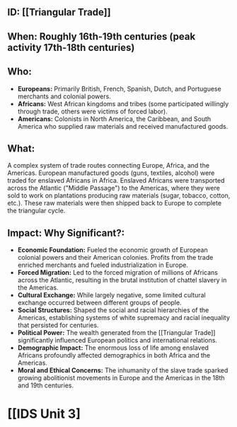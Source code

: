 ## ID: [[Triangular Trade]] 
## When: Roughly 16th-19th centuries (peak activity 17th-18th centuries)

## Who:
* **Europeans:** Primarily British, French, Spanish, Dutch, and Portuguese merchants and colonial powers.
* **Africans:**  West African kingdoms and tribes (some participated willingly through trade, others were victims of forced labor).
* **Americans:** Colonists in North America, the Caribbean, and South America who supplied raw materials and received manufactured goods.

## What:
A complex system of trade routes connecting Europe, Africa, and the Americas.  European manufactured goods (guns, textiles, alcohol) were traded for enslaved Africans in Africa.  Enslaved Africans were transported across the Atlantic ("Middle Passage") to the Americas, where they were sold to work on plantations producing raw materials (sugar, tobacco, cotton, etc.). These raw materials were then shipped back to Europe to complete the triangular cycle.

## Impact: Why Significant?:
* **Economic Foundation:** Fueled the economic growth of European colonial powers and their American colonies.  Profits from the trade enriched merchants and fueled industrialization in Europe.
* **Forced Migration:** Led to the forced migration of millions of Africans across the Atlantic, resulting in the brutal institution of chattel slavery in the Americas.
* **Cultural Exchange:** While largely negative, some limited cultural exchange occurred between different groups of people.
* **Social Structures:** Shaped the social and racial hierarchies of the Americas, establishing systems of white supremacy and racial inequality that persisted for centuries.
* **Political Power:** The wealth generated from the [[Triangular Trade]] significantly influenced European politics and international relations.
* **Demographic Impact:**  The enormous loss of life among enslaved Africans profoundly affected demographics in both Africa and the Americas.
* **Moral and Ethical Concerns:** The inhumanity of the slave trade sparked growing abolitionist movements in Europe and the Americas in the 18th and 19th centuries.

# [[IDS Unit 3]
